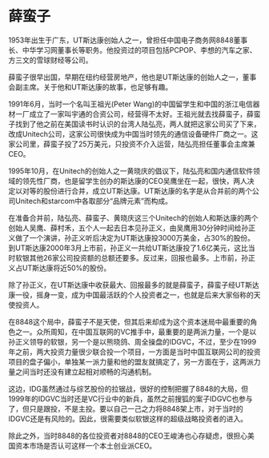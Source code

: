 # 

# 薛蛮子

1953年出生于广东，UT斯达康创始人之一，曾担任中国电子商务网8848董事长、中华学习网董事长等职务。他投资过的项目包括PCPOP、李想的汽车之家、方三文的雪球财经等公司。

薛蛮子很早出国，早期在纽约经营房地产，他也是UT斯达康的创始人之一，董事会副主席。关于他和UT斯达康的故事，也足够有趣。

1991年6月，当时一个名叫王祖光(Peter Wang)的中国留学生和中国的浙江电信器材一厂成立了一家叫宇通的合资公司，经营得不太好。王祖光就去找薛蛮子，薛蛮子找到了他之前在美国读书时认识的台湾人陆弘亮，两人就把这家公司买了下来，改成Unitech公司，这家公司很快成为中国当时领先的通信设备硬件厂商之一。这家公司里，薛蛮子投了25万美元，只投资不介入运营，陆弘亮担任董事会主席兼CEO。

1995年10月，在Unitech的创始人之一黄晓庆的倡议下，陆弘亮和国内通信软件领域的领先性厂商，也是留学生创办的斯达康的CEO吴鹰坐在一起，很快，两人决定以对等的股份进行合并，成立UT斯达康。UT斯达康的名字是从合并前的两个公司Unitech和starcom中各取部分“品牌元素”而构成。

在准备合并前，陆弘亮、薛蛮子、黄晓庆这三个Unitech的创始人和斯达康的两个创始人吴鹰、薛村禾，五个人一起去日本见孙正义，由吴鹰用30分钟时间给孙正义做了一个演讲，孙正义听后决定为UT斯达康投3000万美金，占30%的股份。到UT斯达康2000年3月上市前，孙正义一共给UT斯达康投了1.6亿美元，这比当时软银其他26家公司投资额的总额还要多。反过来，回报也最多。上市前，孙正义占UT斯达康将近50%的股份。

除了孙正义，在UT斯达康中收获最大、回报最多的就是薛蛮子，薛蛮子经UT斯达康一役，摇身一变，成为中国最活跃的个人投资者之一，也就是后来大家俗称的天使投资人。

在8848这个局中，薛蛮子不是天使，但其后来却成为这个资本迷局中最重要的角色之一。众所周知，在中国互联网的VC推手中，最重要的是两派力量，一个是以孙正义领导的软银，另一个是以熊晓鸽、周全操盘的IDGVC，不过，至少在1999年之前，两大投资力量很少联合投一个项目，一方面是当时中国互联网公司的投资项目的盘子偏小，单独某一派力量和他的盟友就搞定了，另一方面在于，这两派力量之间当时还没有建立起相对顺畅的沟通机制。

这边，IDG虽然通过与综艺股份的拉锯战，很好的控制把握了8848的大局，但1999年的IDGVC当时还是VC行业中的新兵，虽然之前搜狐的案子IDGVC也参与了，但只是跟投，不是主投。要以自己一己之力将8848架上市，对于当时的IDGVC还是有风险的。因此，很需要类似软银这样的超级战略投资者的进入。

除此之外，当时8848的各位投资者对8848的CEO王峻涛也心存疑虑，很担心美国资本市场是否认可这样一个本土创业派CEO。

